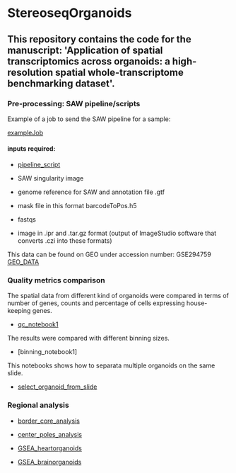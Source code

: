 # StereoseqOrganoids

## This repository contains the code for the manuscript: 'Application of spatial transcriptomics across organoids: a high-resolution spatial whole-transcriptome benchmarking dataset'.

### Pre-processing: SAW pipeline/scripts

Example of a job to send the SAW pipeline for a sample: 

  [exampleJob](https://github.com/Ramialison-Lab/StereoseqOrganoids/blob/main/run_stereopipeline_stitched_allsamples.sh)

#### inputs required: 

- [pipeline_script](https://github.com/Ramialison-Lab/StereoseqOrganoids/blob/main/stereoPipeline_v6.12.sh)
  
- SAW singularity image
  
- genome reference for SAW and annotation file .gtf
  
- mask file in this format barcodeToPos.h5
  
- fastqs
- image in .ipr and .tar.gz format (output of ImageStudio software that converts .czi into these formats)
  
This data can be found on GEO under accession number: GSE294759
[GEO_DATA](https://url.au.m.mimecastprotect.com/s/8oK3Cq717ycnrQ7giqCMcEkGoG?domain=ncnbi.nlm.nih.gov)
  
### Quality metrics comparison

The spatial data from different kind of organoids were compared in terms of number of genes, counts and percentage of cells expressing house-keeping genes. 

- [qc_notebook1](https://github.com/Ramialison-Lab/StereoseqOrganoids/blob/main/STOMICs_FIG1.ipynb)

The results were compared with different binning sizes.

- [binning_notebook1]

This notebooks shows how to separata multiple organoids on the same slide.

- [select_organoid_from_slide](https://github.com/Ramialison-Lab/StereoseqOrganoids/blob/main/separateorganoids.ipynb)
  
### Regional analysis

- [border_core_analysis](https://github.com/Ramialison-Lab/StereoseqOrganoids/blob/main/border_core_brainHD.ipynb)

- [center_poles_analysis](https://github.com/Ramialison-Lab/StereoseqOrganoids/blob/main/dyno_DMK_VS_CTRL.html)

- [GSEA_heartorganoids](https://github.com/Ramialison-Lab/StereoseqOrganoids/blob/main/GSEA_dyno_CTRL_DMK.ipynb)

- [GSEA_brainorganoids](https://github.com/Ramialison-Lab/StereoseqOrganoids/blob/main/GSEA_dyno_CTRL_DMK.ipynb](https://github.com/Ramialison-Lab/StereoseqOrganoids/blob/main/GSEA_brain.ipynb))
